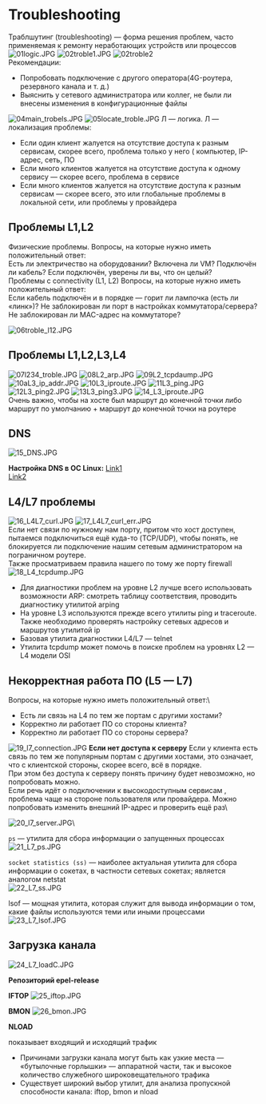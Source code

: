 # Troubleshooting

Траблшутинг (troubleshooting) — форма решения проблем, часто применяемая к ремонту неработающих устройств или процессов
![01logic.JPG](./pict/01logic.JPG)
![02troble1.JPG](./pict/02troble1.JPG)
![02troble2](./pict/02troble2.JPG)\
Рекомендации:
* Попробовать подключение с другого оператора(4G-роутера, резервного канала и т. д.)
* Выяснить у сетевого администратора или коллег, не были ли внесены изменения в конфигурационные файлы

![04main_trobels.JPG](./pict/04main_trobels.JPG)
![05locate_troble.JPG](./pict/05locate_troble.JPG)
Л — логика. Л — локализация проблемы:
* Если один клиент жалуется на отсутствие доступа к разным сервисам, скорее всего, проблема только у него (  компьютер, IP-адрес, сеть, ПО
* Если много клиентов жалуется на отсутствие доступа к одному сервису — скорее всего, проблема в сервисе
* Если много клиентов жалуется на отсутствие доступа к разным сервисам — скорее всего, это или глобальные проблемы в локальной сети, или проблемы у провайдера

## Проблемы L1,L2
Физические проблемы. Вопросы, на которые нужно иметь положительный ответ:\
Есть ли электричество на оборудовании? Включена ли VM? Подключён ли кабель? Если подключён, уверены ли вы, что он целый?\
Проблемы с connectivity (L1, L2) Вопросы, на которые нужно иметь положительный ответ:\
Если кабель подключён и в порядке — горит ли лампочка (есть ли «линк»)? Не заблокирован ли порт в настройках коммутатора/сервера? Не заблокирован ли MAC-адрес на коммутаторе?

![06troble_l12.JPG](./pict/06troble_l12.JPG)

## Проблемы L1,L2,L3,L4
![07l234_troble.JPG](./pict/07l234_troble.JPG)
![08L2_arp.JPG](./pict/08L2_arp.JPG)
![09L2_tcpdaump.JPG](./pict/09L2_tcpdaump.JPG)
![10aL3_ip_addr.JPG](./pict/10aL3_ip_addr.JPG)
![10L3_iproute.JPG](./pict/10L3_iproute.JPG)
![11L3_ping.JPG](./pict/11L3_ping.JPG)
![12L3_ping2.JPG](./pict/12L3_ping2.JPG)
![13L3_ping3.JPG](./pict/13L3_ping3.JPG)
![14_L3_iproute.JPG](./pict/14_L3_iproute.JPG)\
Очень важно, чтобы на хосте был маршрут до конечной точки либо маршрут по умолчанию + маршрут до конечной точки на роутере

## DNS
![15_DNS.JPG](./pict/15_DNS.JPG)

**Настройка DNS в ОС Linux:**
[Link1](https://tokmakov.msk.ru/blog/item/522)\
[Link2](https://itgap.ru/post/lokalnyj-dns-server-na-linux)

## L4/L7 проблемы

![16_L4L7_curl.JPG](./pict/16_L4L7_curl.JPG)
![17_L4L7_curl_err.JPG](./pict/17_L4L7_curl_err.JPG)\
Если нет связи по нужному нам порту, притом что хост доступен, пытаемся подключиться ещё куда-то (TCP/UDP), чтобы понять, не блокируется ли подключение нашим сетевым администратором на пограничном роутере.\
Также просматриваем правила нашего по тому же порту firewall
![18_L4_tcpdump.JPG](./pict/18_L4_tcpdump.JPG)

* Для диагностики проблем на уровне L2 лучше всего использовать возможности ARP: смотреть таблицу соответствия, проводить диагностику утилитой arping
* На уровне L3 используются прежде всего утилиты ping и traceroute. Также необходимо проверять настройку сетевых адресов и маршрутов утилитой ip
* Базовая утилита диагностики L4/L7 — telnet
* Утилита tcpdump может помочь в поиске проблем на уровнях L2 — L4 модели OSI

## Некорректная работа ПО (L5 — L7)
Вопросы, на которые нужно иметь положительный ответ:\
* Есть ли связь на L4 по тем же портам с другими хостами?
* Корректно ли работает ПО со стороны клиента?
* Корректно ли работает ПО со стороны сервера?

![19_l7_connection.JPG](./pict/19_l7_connection.JPG)
**Если нет доступа к серверу**
Если у клиента есть связь по тем же популярным портам с другими хостами, это означает, что с клиентской стороны, скорее всего, всё в порядке.\
При этом без доступа к серверу понять причину будет невозможно, но попробовать можно.\
Если речь идёт о подключении к высокодоступным сервисам , проблема чаще на стороне пользователя или провайдера. Можно попробовать изменить внешний IP-адрес и проверить ещё раз\


![20_l7_server.JPG](./pict/20_l7_server.JPG)\

`ps` — утилита для сбора информации о запущенных процессах\
![21_L7_ps.JPG](./pict/21_L7_ps.JPG)

`socket statistics (ss)` — наиболее актуальная утилита для сбора информации о сокетах, в частности сетевых сокетах; является аналогом netstat\
![22_L7_ss.JPG](./pict/22_L7_ss.JPG)

lsof — мощная утилита, которая служит для вывода информации о том, какие файлы используются теми или иными процессами
![23_L7_lsof.JPG](./pict/23_L7_lsof.JPG)

## Загрузка канала
![24_L7_loadC.JPG](./pict/24_L7_loadC.JPG)

**Репозиторий epel-release**

**IFTOP**
![25_iftop.JPG](./pict/25_iftop.JPG)

**BMON**
![26_bmon.JPG](./pict/26_bmon.JPG)

**NLOAD**

показывает входящий и исходящий трафик

* Причинами загрузки канала могут быть как узкие места — «бутылочные горлышки» — аппаратной части, так и высокое количество служебного широковещательного трафика
* Существует широкий выбор утилит, для анализа пропускной способности канала: iftop, bmon и nload 

